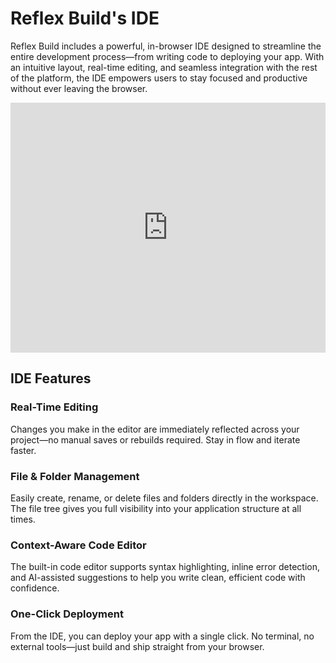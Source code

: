 # Reflex Build's IDE

Reflex Build includes a powerful, in-browser IDE designed to streamline the entire development process—from writing code
to deploying your app. With an intuitive layout, real-time editing, and seamless integration with the rest of the
platform, the IDE empowers users to stay focused and productive without ever leaving the browser.


<div class="p-1 my-4 rounded-lg bg-slate-5">
  <iframe
    width="100%"
    height="400"
    src="https://www.youtube.com/embed/aW0ZefEC3SU "
    title="Reflex Build - IDE"
    frameborder="0"
    allow="accelerometer; autoplay; clipboard-write; encrypted-media; gyroscope; picture-in-picture; web-share"
    allowfullscreen>
  </iframe>
</div>


## IDE Features


### Real-Time Editing

Changes you make in the editor are immediately reflected across your project—no manual saves or rebuilds required. Stay in flow and iterate faster.

### File & Folder Management

Easily create, rename, or delete files and folders directly in the workspace. The file tree gives you full visibility into your application structure at all times.

### Context-Aware Code Editor

The built-in code editor supports syntax highlighting, inline error detection, and AI-assisted suggestions to help you write clean, efficient code with confidence.

### One-Click Deployment

From the IDE, you can deploy your app with a single click. No terminal, no external tools—just build and ship straight from your browser.
